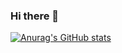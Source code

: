 ### Hi there 👋

<!--
**JordanPessman/JordanPessman** is a ✨ _special_ ✨ repository because its `README.md` (this file) appears on your GitHub profile.

Here are some ideas to get you started:

- 🔭 I’m currently working on ...
- 🌱 I’m currently learning ...
- 👯 I’m looking to collaborate on ...
- 🤔 I’m looking for help with ...
- 💬 Ask me about ...
- 📫 How to reach me: ...
- 😄 Pronouns: ...
- ⚡ Fun fact: ...
-->
[![Anurag's GitHub stats](https://github-readme-stats.vercel.app/api?username=JordanPessman&?theme=dark)](https://github.com/anuraghazra/github-readme-stats)
